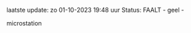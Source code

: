 laatste update: 
zo 01-10-2023 19:48   uur 
Status: FAALT - geel - 
<div class="service Y">microstation</div>